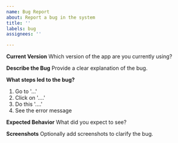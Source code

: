 ```yaml
---
name: Bug Report
about: Report a bug in the system
title: ''
labels: bug
assignees: ''

---
```

**Current Version**
Which version of the app are you currently using?

**Describe the Bug**
Provide a clear explanation of the bug.

**What steps led to the bug?**
1. Go to '...'
2. Click on '....'
3. Do this '....'
4. See the error message

**Expected Behavior**
What did you expect to see?

**Screenshots**
Optionally add screenshots to clarify the bug.

